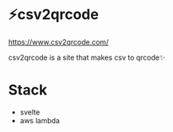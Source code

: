 # ⚡️csv2qrcode

https://www.csv2qrcode.com/

csv2qrcode is a site that makes csv to qrcode✨

# Stack

- svelte
- aws lambda
